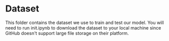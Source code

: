 # Dataset

This folder contains the dataset we use to train and test our model. You will need to run init.ipynb to download the dataset to your local machine since GitHub doesn't support large file storage on their platform.
